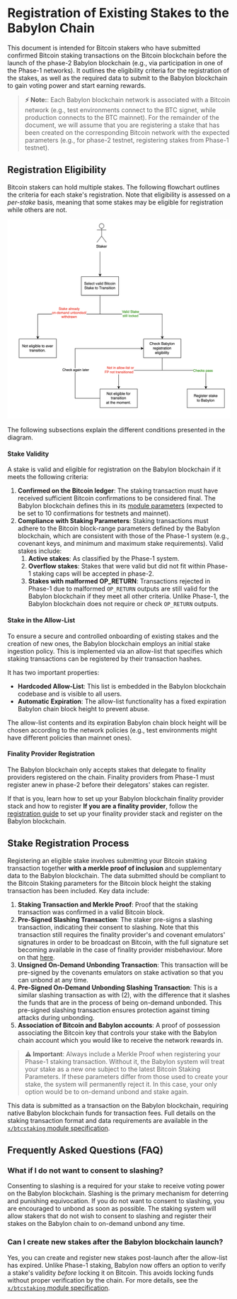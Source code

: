# Registration of Existing Stakes to the Babylon Chain

This document is intended for Bitcoin stakers who have
submitted confirmed Bitcoin staking transactions
on the Bitcoin blockchain before the launch of
the phase-2 Babylon blockchain (e.g., via participation
in one of the Phase-1 networks).
It outlines the eligibility criteria for the registration of
the stakes, as well as the required data to submit to the
Babylon blockchain to gain voting power and start earning
rewards.

> **⚡ Note:**: Each Babylon blockchain network is associated
> with a Bitcoin network (e.g.,
> test environments connect to the BTC signet,
> while production connects to the BTC mainnet).
> For the remainder of the document, we will
> assume that you are registering a stake that
> has been created on the corresponding Bitcoin network
> with the expected parameters (e.g.,
> for phase-2 testnet, registering stakes from Phase-1 testnet).

## Registration Eligibility

Bitcoin stakers can hold multiple stakes. The following
flowchart outlines the criteria for each stake's registration.
Note that eligibility is assessed on a
*per-stake* basis, meaning that some stakes
may be eligible for registration while others are not.

![Stake Registration Eligibility](./static/stake-register-eligibility.png)

The following subsections explain the different
conditions presented in the diagram.

#### Stake Validity

A stake is valid and eligible for registration on the Babylon blockchain if
it meets the following criteria:
1. **Confirmed on the Bitcoin ledger**:
   The staking transaction must have received sufficient
   Bitcoin confirmations to be considered final.
   The Babylon blockchain defines this in its
   [module parameters](../proto/babylon/btccheckpoint/v1/params.proto)
   (expected to be set to 10 confirmations for testnets and mainnet).
2. **Compliance with Staking Parameters**:
   Staking transactions must adhere to the Bitcoin block-range parameters
   defined by the Babylon blockchain, which are consistent with those of
   the Phase-1 system (e.g., covenant keys, and minimum and maximum stake requirements).
   Valid stakes include:
   1. **Active stakes**: As classified by the Phase-1 system.
   2. **Overflow stakes**: Stakes that were valid but did not fit within Phase-1
      staking caps will be accepted in phase-2.
   3. **Stakes with malformed OP_RETURN**: Transactions rejected in Phase-1
      due to malformed `OP_RETURN` outputs are still valid for the Babylon blockchain
      if they meet all other criteria. Unlike Phase-1, the Babylon blockchain
      does not require or check `OP_RETURN` outputs.

#### Stake in the Allow-List

To ensure a secure and controlled onboarding of existing stakes
and the creation of new ones,
the Babylon blockchain employs an initial stake ingestion policy.
This is implemented via an allow-list that specifies which staking
transactions can be registered by their transaction hashes.

It has two important properties:
* **Hardcoded Allow-List**: This list is embedded in the Babylon blockchain
  codebase and is visible to all users.
* **Automatic Expiration**: The allow-list functionality has a fixed expiration
  Babylon chain block height to prevent abuse.

The allow-list contents and its expiration Babylon chain block height
will be chosen according to the network policies (e.g., test environments
might have different policies than mainnet ones).

#### Finality Provider Registration

The Babylon blockchain only accepts stakes that delegate to finality
providers registered on the chain. Finality providers from Phase-1
must register anew in phase-2 before their delegators' stakes
can register.

If that is you, learn how to set up your Babylon blockchain
finality provider stack and how to register
**If you are a finality provider**,
follow the 
[registration guide](https://github.com/babylonlabs-io/finality-provider/blob/main/docs/finality-provider-operation.md)
to set up your finality provider stack and register on the Babylon blockchain.

## Stake Registration Process

Registering an eligible stake involves submitting your Bitcoin staking
transaction together **with a merkle proof of inclusion** and
supplementary data to the Babylon blockchain. The data submitted
should be compliant to the Bitcoin Staking parameters for the
Bitcoin block height the staking transaction has been included.
Key data include:
1. **Staking Transaction and Merkle Proof**: Proof that the staking 
   transaction was confirmed in a valid Bitcoin block.
2. **Pre-Signed Slashing Transaction**: The staker pre-signs a
   slashing transaction, indicating their consent to slashing.
   Note that this transaction
   still requires the finality provider's and covenant emulators' signatures
   in order to be broadcast on Bitcoin, with the full signature set becoming
   available in the case of finality provider misbehaviour. More on that
   [here](./staking-script.md).
3. **Unsigned On-Demand Unbonding Transaction**:
   This transaction will be pre-signed by the covenants emulators on stake activation
   so that you can unbond at any time.
4. **Pre-Signed On-Demand Unbonding Slashing Transaction**:
   This is a similar slashing
   transaction as with (2), with the difference that it slashes the funds that
   are in the process of being on-demand unbonded. This pre-signed slashing
   transaction ensures protection against timing attacks during unbonding.
5. **Association of Bitcoin and Babylon accounts**:
   A proof of possession associating the Bitcoin key that controls your stake
   with the Babylon chain account which you would like to receive the network
   rewards in.

> **⚠️  Important**: Always include a Merkle Proof when registering your
> Phase-1 staking transaction. Without it, the Babylon system will treat
> your stake as a new one subject to the latest Bitcoin Staking Parameters.
> If these parameters differ from those used to create your stake, the system
> will permanently reject it. In this case, your only option would be to
> on-demand unbond and stake again.

This data is submitted as a transaction on the Babylon blockchain,
requiring native Babylon blockchain funds for transaction fees.
Full details on the staking transaction format
and data requirements are available in the
[`x/btcstaking` module specification](../x/btcstaking).

## Frequently Asked Questions (FAQ)

### What if I do not want to consent to slashing?

Consenting to slashing is a required for your stake
to receive voting power on the Babylon blockchain.
Slashing is the primary mechanism for deterring and punishing
equivocation.
If you do not want to consent to slashing, you are encouraged
to unbond as soon as possible.
The staking system will allow stakers that do not
wish to consent to slashing and register their stakes
on the Babylon chain
to on-demand unbond any time.

### Can I create new stakes after the Babylon blockchain launch?

Yes, you can create and register new stakes post-launch after
the allow-list has expired.
Unlike Phase-1 staking, Babylon now offers an option
to verify a stake's validity *before* locking it on Bitcoin.
This avoids locking funds without proper verification by
the chain. For more details, see the
[`x/btcstaking` module specification](../x/btcstaking).

